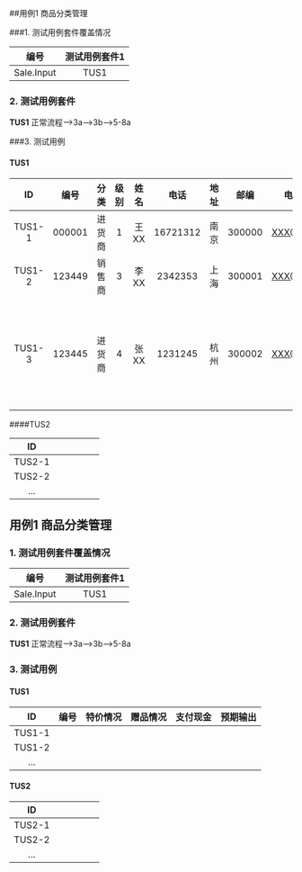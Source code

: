 ##用例1 商品分类管理

###1. 测试用例套件覆盖情况

|   **编号**   | **测试用例套件1** |
| :--------: | :---------: |
| Sale.Input |    TUS1     |



### 2. 测试用例套件

**TUS1**  正常流程-->3a-->3b-->5-8a



###3. 测试用例 

#### TUS1

|   ID   |   编号   |  分类  |  级别  |  姓名  |    电话    | 地址   |   邮编   | 电子邮箱       | 应收额度 | 应收   | 应付   | 默认业务员  | 输出             |
| :----: | :----: | :--: | :--: | :--: | :------: | ---- | :----: | ---------- | ---- | ---- | ---- | ------ | -------------- |
| TUS1-1 | 000001 | 进货商  |  1   | 王XX  | 16721312 | 南京   | 300000 | XXX@XX.com | 5000 | 0    | 0    | 012344 | 输入成功           |
| TUS1-2 | 123449 | 销售商  |  3   | 李XX  | 2342353  | 上海   | 300001 | XXX@XX.com | 6000 | 0    | 0    | 121345 | 输入             |
| TUS1-3 | 123445 | 进货商  |  4   | 张XX  | 1231245  | 杭州   | 300002 | XXX@XX.com | 7000 | 0    | 0    | asdfas | 默认业务员不存在，输入不合法 |



####TUS2

|   ID   |      |      |      |      |      |
| :----: | ---- | ---- | ---- | ---- | ---- |
| TUS2-1 |      |      |      |      |      |
| TUS2-2 |      |      |      |      |      |
|  ...   |      |      |      |      |      |





## 用例1 商品分类管理

### 1. 测试用例套件覆盖情况

|   **编号**   | **测试用例套件1** |
| :--------: | :---------: |
| Sale.Input |    TUS1     |



### 2. 测试用例套件

**TUS1**  正常流程-->3a-->3b-->5-8a



### 3. 测试用例

#### TUS1

|   ID   |  编号  | 特价情况 | 赠品情况 | 支付现金 | 预期输出 |
| :----: | :--: | :--: | :--: | :--: | :--: |
| TUS1-1 |      |      |      |      |      |
| TUS1-2 |      |      |      |      |      |
|  ...   |      |      |      |      |      |



#### TUS2

|   ID   |      |      |      |      |      |
| :----: | ---- | ---- | ---- | ---- | ---- |
| TUS2-1 |      |      |      |      |      |
| TUS2-2 |      |      |      |      |      |
|  ...   |      |      |      |      |      |


